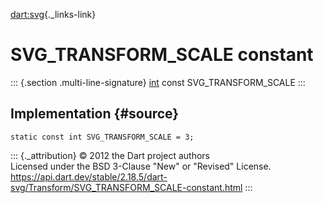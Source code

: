 [dart:svg](../../dart-svg/dart-svg-library){._links-link}

SVG\_TRANSFORM\_SCALE constant
==============================

::: {.section .multi-line-signature}
[int](../../dart-core/int-class) const SVG\_TRANSFORM\_SCALE
:::

Implementation {#source}
--------------

``` {.language-dart data-language="dart"}
static const int SVG_TRANSFORM_SCALE = 3;
```

::: {._attribution}
© 2012 the Dart project authors\
Licensed under the BSD 3-Clause \"New\" or \"Revised\" License.\
<https://api.dart.dev/stable/2.18.5/dart-svg/Transform/SVG_TRANSFORM_SCALE-constant.html>
:::
